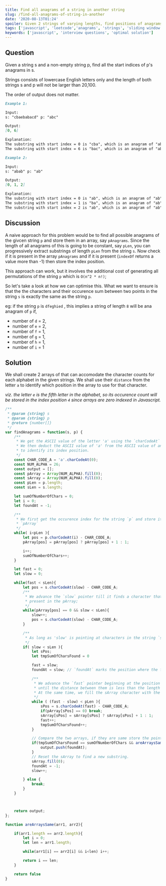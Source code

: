 ```yaml
---
title: Find all anagrams of a string in another string
slug: /find-all-anagrams-of-string-in-another
date: '2020-08-13T01:24'
spoiler: Given 2 strings of varying lengths, find positions of anagrams of shorter string in bigger string
tags: ['javascript', 'leetcode','anagrams', 'strings', 'sliding window']
keywords: ['javascript', 'interview questions', 'optimal solution']
---
```


## Question

Given a string s and a non-empty string p, find all the start indices of p's anagrams in s.

Strings consists of lowercase English letters only and the length of both strings s and p will not be larger than 20,100.

The order of output does not matter.

```md
Example 1:

Input:
s: "cbaebabacd" p: "abc"

Output:
[0, 6]

Explanation:
The substring with start index = 0 is "cba", which is an anagram of "abc".
The substring with start index = 6 is "bac", which is an anagram of "abc".
```
```md
Example 2:

Input:
s: "abab" p: "ab"

Output:
[0, 1, 2]

Explanation:
The substring with start index = 0 is "ab", which is an anagram of "ab".
The substring with start index = 1 is "ba", which is an anagram of "ab".
The substring with start index = 2 is "ab", which is an anagram of "ab".
```

## Discussion

A naive approach for this problem would be to find all possible anagrams of the givcen string `p` and store them in an array, say `pAnagrams`.
Since the length of all anagrams of this is going to be constant, say `pLen`, you can progressively extract substrings of length `pLen` from the
string `s`. Now check if it is present in the array `pAnagrams` and if it is present (`indexOf` returns a value more than -1) then store the
index position.

This approach can work, but it involves the additional cost of generating all permutations of the string `p` which is `O(n^2 * n!)`;

So let's take a look at how we can optimise this. What we want to ensure is that the the characters and their occurence sum between two points in the string `s` is exactly
the same as the string `p`.

eg: if the string `p` is `dfeghied` , this implies a string of length `8` will be ana anagram of `p` if,
- number of `d` = 2,
- number of `e` = 2,
- number of `f` = 1,
- number of `g` = 1,
- number of `h` = 1,
- number of `i` = 1


## Solution

We shall create 2 arrays of that can accomodate the character counts for each alphabet in the given strings. We shall use their `distance`
from the letter `a` to identify which position in the array to use for that character.

*viz. the letter `e` is the fifth letter in the alphabet, so its occurence count will be stored in the index position `4` since arrays are
zero indexed in Javascript.*


```js
/**
 * @param {string} s
 * @param {string} p
 * @return {number[]}
 */
var findAnagrams = function(s, p) {
    /**
     * We get the ASCII value of the letter 'a' using the `charCodeAt` function.
     * We then deduct the ASCII value of 'a' from the ASCII value of any letter
     * to identify its index position.
     */
    const CHAR_CODE_A = 'a'.charCodeAt(0);
    const NUM_ALPHA = 26;
    const output = [];
    const pArray = Array(NUM_ALPHA).fill(0);
    const sArray = Array(NUM_ALPHA).fill(0);
    const pLen = p.length;
    const sLen = s.length;

    let sumOfNumberOfChars = 0;
    let i = 0;
    let foundAt = -1;

    /**
     * We first get the occurence index for the string `p` and store it in
     * `pArray`
     */
    while( i<pLen ){
        let pos = p.charCodeAt(i) - CHAR_CODE_A;
        pArray[pos] = pArray[pos] ? pArray[pos] + 1 : 1;

        i++;
        sumOfNumberOfChars++;
    }

    let fast = 0;
    let slow = 0;

    while(fast < sLen){
        let pos = s.charCodeAt(slow) - CHAR_CODE_A;
        /**
         * We advance the `slow` pointer till it finds a character that is
         * present in the pArray;
         */
        while(pArray[pos] == 0 && slow < sLen){
            slow++;
            pos = s.charCodeAt(slow) - CHAR_CODE_A;
        }

        /**
         * As long as 'slow' is pointing at characters in the string `s` we try to find the anagrams.
         */
        if( slow < sLen ){
            let sPos;
            let tmpSumOfCharsFound = 0

            fast = slow;
            foundAt = slow; // `foundAt` marks the position where the first character from the string 'p' was found

            /**
             * We advance the `fast` pointer beginning at the position of `slow` character by character
             * until the distance between them is less than the length of the string 'p'
             * At the same time, we fill the sArray character with the incidents of the characters
             */
            while ( (fast - slow) < pLen ){
                sPos = s.charCodeAt(fast) - CHAR_CODE_A;
                if(pArray[sPos] == 0) break;
                sArray[sPos] = sArray[sPos] ? sArray[sPos] + 1 : 1;
                fast++;
                tmpSumOfCharsFound++;
            }

            // Compare the two arrays, if they are same store the point at which the subtring was found to output
            if(tmpSumOfCharsFound == sumOfNumberOfChars && areArraysSame(sArray, pArray)){
                output.push(foundAt);
            }
            // Reset the sArray to find a new substring.
            sArray.fill(0);
            foundAt = -1;
            slow++;

        } else {
            break;
        }
    }



    return output;
};

function areArraysSame(arr1, arr2){

    if(arr1.length == arr2.length){
        let i = 0;
        let len = arr1.length;

        while(arr1[i] == arr2[i] && i<len) i++;

        return i == len;
    }

    return false
}
```
